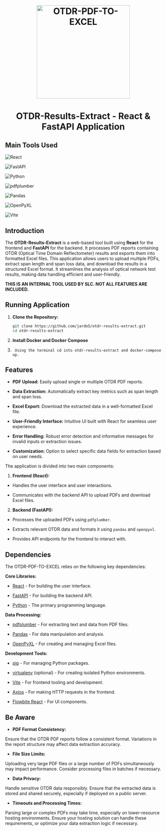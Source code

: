 
<h1  align="center">

<img  src="https://encrypted-tbn0.gstatic.com/images?q=tbn:ANd9GcSZJWDIJeEpYRO5v3nTiDd4h1VhHsyCtDcnjw&s"  alt="OTDR-PDF-TO-EXCEL"  width="300"  height="300">

</h1>

  

<h1  align="center">

OTDR-Results-Extract - React & FastAPI Application

</h1>

  

## Main Tools Used

  

![React](https://img.shields.io/badge/React-20232A?style=for-the-badge&logo=react&logoColor=61DAFB)

![FastAPI](https://img.shields.io/badge/FastAPI-009688?style=for-the-badge&logo=fastapi&logoColor=white)

![Python](https://img.shields.io/badge/Python-3776AB?style=for-the-badge&logo=python&logoColor=white)

![pdfplumber](https://img.shields.io/badge/pdfplumber-007ACC?style=for-the-badge)

![Pandas](https://img.shields.io/badge/Pandas-150458?style=for-the-badge&logo=pandas&logoColor=white)

![OpenPyXL](https://img.shields.io/badge/OpenPyXL-404D59?style=for-the-badge)

![Vite](https://img.shields.io/badge/Vite-646CFF?style=for-the-badge&logo=vite&logoColor=white)

  

## Introduction

  

The **OTDR-Results-Extract** is a web-based tool built using **React** for the frontend and **FastAPI** for the backend. It processes PDF reports containing OTDR (Optical Time Domain Reflectometer) results and exports them into formatted Excel files. This application allows users to upload multiple PDFs, extract span length and span loss data, and download the results in a structured Excel format. It streamlines the analysis of optical network test results, making data handling efficient and user-friendly.

  

**THIS IS AN INTERNAL TOOL USED BY SLC. NOT ALL FEATURES ARE INCLUDED.**

  

## Running Application

1.  **Clone the Repository:**
	```bash
	git clone https://github.com/jardo5/otdr-results-extract.git
	cd otdr-results-extract
	```

2.  **Install Docker and Docker Compose**
 
3. ```
	Using the terminal cd into otdr-results-extract and docker-compose up. 
	```
  
  

## Features

  

-  **PDF Upload:** Easily upload single or multiple OTDR PDF reports.

-  **Data Extraction:** Automatically extract key metrics such as span length and span loss.

-  **Excel Export:** Download the extracted data in a well-formatted Excel file.

-  **User-Friendly Interface:** Intuitive UI built with React for seamless user experience.

-  **Error Handling:** Robust error detection and informative messages for invalid inputs or extraction issues.

-  **Customization:** Option to select specific data fields for extraction based on user needs.

  
  

The application is divided into two main components:

  

1.  **Frontend (React):**

- Handles the user interface and user interactions.

- Communicates with the backend API to upload PDFs and download Excel files.

  

2.  **Backend (FastAPI):**

- Processes the uploaded PDFs using `pdfplumber`.

- Extracts relevant OTDR data and formats it using `pandas` and `openpyxl`.

- Provides API endpoints for the frontend to interact with.

  

## Dependencies

  

The OTDR-PDF-TO-EXCEL relies on the following key dependencies:

  

**Core Libraries:**

- [React](https://reactjs.org/) - For building the user interface.

- [FastAPI](https://fastapi.tiangolo.com/) - For building the backend API.

- [Python](https://www.python.org/) - The primary programming language.

  

**Data Processing:**

- [pdfplumber](https://github.com/jsvine/pdfplumber) - For extracting text and data from PDF files.

- [Pandas](https://pandas.pydata.org/) - For data manipulation and analysis.

- [OpenPyXL](https://openpyxl.readthedocs.io/en/stable/) - For creating and managing Excel files.

  

**Development Tools:**

- [pip](https://pip.pypa.io/en/stable/) - For managing Python packages.

- [virtualenv](https://virtualenv.pypa.io/en/latest/) (optional) - For creating isolated Python environments.

- [Vite](https://vitejs.dev/) - For frontend tooling and development.

- [Axios](https://axios-http.com/) - For making HTTP requests in the frontend.

- [Flowbite React](https://flowbite-react.com/) - For UI components.

  

## Be Aware

  

-  **PDF Format Consistency:**

Ensure that the OTDR PDF reports follow a consistent format. Variations in the report structure may affect data extraction accuracy.

  

-  **File Size Limits:**

Uploading very large PDF files or a large number of PDFs simultaneously may impact performance. Consider processing files in batches if necessary.

  

-  **Data Privacy:**

Handle sensitive OTDR data responsibly. Ensure that the extracted data is stored and shared securely, especially if deployed on a public server.

  

-  **Timeouts and Processing Times:**

Parsing large or complex PDFs may take time, especially on lower-resource hosting environments. Ensure your hosting solution can handle these requirements, or optimize your data extraction logic if necessary.
